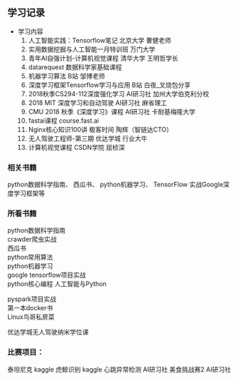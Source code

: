 ## 学习记录  
- 学习内容  
	1. 人工智能实践：Tensorflow笔记  北京大学  曹健老师  
	2. 实用数据挖掘与人工智能一月特训班  万门大学  
	3. 青年AI自强计划-计算机视觉课程  清华大学  王明哲学长  
	4. datarequest  数据科学家基础课程  
	5. 机器学习算法  B站  邹博老师  
	6. 深度学习框架Tensorflow学习与应用 B站  白夜_叉烧包分享
	7. 2018秋季CS294-112深度强化学习  AI研习社  加州大学伯克利分校
	8. 2018 MIT 深度学习和自动驾驶  AI研习社  麻省理工
	9. CMU 2018 秋季《深度学习》课程  AI研习社  卡耐基梅隆大学
	8. fastai课程  course.fast.ai  
 	9. Nginx核心知识100讲  极客时间  陶辉（智链达CTO）
	10. 无人驾驶工程师-第三期  优达学城  行业大牛
	11. 计算机视觉课程  CSDN学院  屈桢深
  
### 相关书籍  
python数据科学指南、
西瓜书、
python机器学习、
TensorFlow 实战Google深度学习框架等  
  
  
### 所看书籍  
python数据科学指南  
crawder爬虫实战  
西瓜书  
python常用算法  
python机器学习  
google tensorflow项目实战  
python核心编程
人工智能与Python
  
pyspark项目实战  
第一本docker书  
Linux鸟哥私房菜
  
优达学城无人驾驶纳米学位课  
  
### 比赛项目：  
泰坦尼克  kaggle
虎鲸识别  kaggle
心跳异常检测  AI研习社
美食挑战赛2    AI研习社
